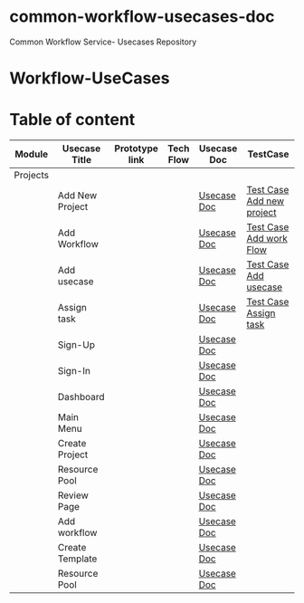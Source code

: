 # common-workflow-usecases-doc
Common Workflow Service- Usecases Repository

# Workflow-UseCases

# Table of content

| Module | Usecase Title | Prototype link | Tech Flow  | Usecase Doc | TestCase
| - | - | - | - |  - |  - |
| Projects |  |  |  |
|  | Add New Project |   |  |[Usecase Doc](https://github.com/AppkubeCloud/common-workflow-usecases-doc/blob/main/Projects/Create%20Project%20UC.md) | [Test Case Add new project](https://github.com/AppkubeCloud/common-workflow-usecases-doc/blob/main/Projects/Add%20New%20Project%20Tc.md)
|  | Add Workflow |  |   |[Usecase Doc](https://github.com/AppkubeCloud/common-workflow-usecases-doc/blob/main/Projects/Add%20Workflow%20to%20Project%20UC.md) | [Test Case Add work Flow](https://github.com/AppkubeCloud/common-workflow-usecases-doc/blob/main/Projects/Add%20Workflow%20tc.md)
|  | Add usecase |  |   |[Usecase Doc](https://github.com/AppkubeCloud/common-workflow-usecases-doc/blob/main/Projects/Add%20Use%20Case%20to%20workflow%20UC.md) | [Test Case Add usecase](https://github.com/AppkubeCloud/common-workflow-usecases-doc/blob/main/Projects/Add%20usecase%20tc.md)
|  | Assign task | |   |[Usecase Doc](https://github.com/AppkubeCloud/common-workflow-usecases-doc/blob/main/Projects/Assign%20Task%20to%20user%20UC.md)  | [Test Case Assign task](https://github.com/AppkubeCloud/common-workflow-usecases-doc/blob/main/Projects/Assign%20task%20tc.md)
|  | Sign-Up | |   |[Usecase Doc](https://github.com/AppkubeCloud/common-workflow-usecases-doc/blob/main/Projects/Sign-up%20use%20case.md) | 
|  | Sign-In | |   |[Usecase Doc](https://github.com/AppkubeCloud/common-workflow-usecases-doc/blob/main/Projects/Sign-In%20use%20case.md) | 
|  | Dashboard | |   |[Usecase Doc](https://github.com/AppkubeCloud/common-workflow-usecases-doc/blob/main/Projects/Dashboard%20Use%20case.md) |
|  | Main Menu | |   |[Usecase Doc](https://github.com/AppkubeCloud/common-workflow-usecases-doc/blob/main/Projects/Main%20Menu.md) | 
|  | Create Project | |   |[Usecase Doc](https://github.com/AppkubeCloud/common-workflow-usecases-doc/blob/main/Projects/Create%20Project%20Use%20Case.md) |
|  | Resource Pool | |   |[Usecase Doc](https://github.com/AppkubeCloud/common-workflow-usecases-doc/blob/main/Projects/Resource%20Pool%20Use%20Case.md) |
|  | Review Page | |   |[Usecase Doc](https://github.com/AppkubeCloud/common-workflow-usecases-doc/blob/main/Projects/Assign%20Task%20to%20user%20UC.md) |
|  | Add workflow | |   |[Usecase Doc](https://github.com/AppkubeCloud/common-workflow-usecases-doc/blob/main/Projects/Add%20Workflow%20Use%20Case.md)  | 
|  | Create Template | |   |[Usecase Doc](https://github.com/AppkubeCloud/common-workflow-usecases-doc/blob/main/Projects/Create%20Template%20Use%20Case.md)  |
|  | Resource Pool | |   |[Usecase Doc](https://github.com/AppkubeCloud/common-workflow-usecases-doc/blob/main/Projects/Resource%20Pool%20Use%20Case.md)  | 
